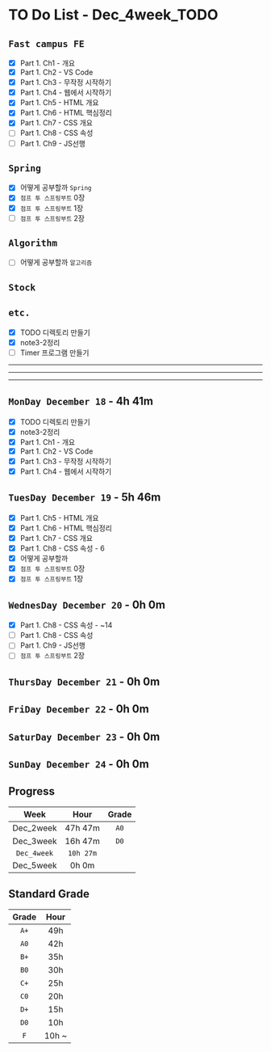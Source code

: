 # TO Do List - Dec_4week_TODO

## `Fast campus FE` 
- [x] Part 1. Ch1 - 개요
- [x] Part 1. Ch2 - VS Code
- [x] Part 1. Ch3 - 무작정 시작하기
- [x] Part 1. Ch4 - 웹에서 시작하기
- [x] Part 1. Ch5 - HTML 개요
- [x] Part 1. Ch6 - HTML 핵심정리
- [x] Part 1. Ch7 - CSS 개요
- [ ] Part 1. Ch8 - CSS 속성
- [ ] Part 1. Ch9 - JS선행

## `Spring`
- [x] 어떻게 공부할까 `Spring`
- [x] `점프 투 스프링부트` 0장
- [x] `점프 투 스프링부트` 1장
- [ ] `점프 투 스프링부트` 2장

## `Algorithm`
- [ ] 어떻게 공부할까 `알고리즘`

## `Stock`


## `etc.`
- [x] TODO 디렉토리 만들기
- [x] note3-2정리
- [ ] Timer 프로그램 만들기

---
---
---

## `MonDay December 18` - 4h 41m
- [x] TODO 디렉토리 만들기
- [x] note3-2정리
- [x] Part 1. Ch1 - 개요
- [x] Part 1. Ch2 - VS Code
- [x] Part 1. Ch3 - 무작정 시작하기
- [x] Part 1. Ch4 - 웹에서 시작하기

## `TuesDay December 19` - 5h 46m
- [x] Part 1. Ch5 - HTML 개요
- [x] Part 1. Ch6 - HTML 핵심정리
- [x] Part 1. Ch7 - CSS 개요
- [x] Part 1. Ch8 - CSS 속성 - 6
- [x] 어떻게 공부할까
- [x] `점프 투 스프링부트` 0장
- [x] `점프 투 스프링부트` 1장

## `WednesDay December 20` - 0h 0m
- [x] Part 1. Ch8 - CSS 속성 - ~14
- [ ] Part 1. Ch8 - CSS 속성
- [ ] Part 1. Ch9 - JS선행
- [ ] `점프 투 스프링부트` 2장

## `ThursDay December 21` - 0h 0m


## `FriDay December 22` - 0h 0m


## `SaturDay December 23` - 0h 0m


## `SunDay December 24` - 0h 0m


## Progress
| Week | Hour | Grade |
|:---:|:---:|:---:|
|Dec_2week|47h 47m|`A0`|
|Dec_3week|16h 47m|`D0`|
|`Dec_4week`|`10h 27m`||
|Dec_5week|0h 0m||


## Standard Grade

| Grade | Hour |
|:---:|:---:|
|`A+`|49h|
|`A0`|42h|
|`B+`|35h|
|`B0`|30h|
|`C+`|25h|
|`C0`|20h|
|`D+`|15h|
|`D0`|10h|
|`F`|10h ~|


